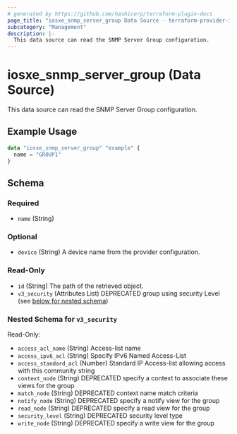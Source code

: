 ```yaml
---
# generated by https://github.com/hashicorp/terraform-plugin-docs
page_title: "iosxe_snmp_server_group Data Source - terraform-provider-iosxe"
subcategory: "Management"
description: |-
  This data source can read the SNMP Server Group configuration.
---
```


# iosxe_snmp_server_group (Data Source)

This data source can read the SNMP Server Group configuration.

## Example Usage

```terraform
data "iosxe_snmp_server_group" "example" {
  name = "GROUP1"
}
```

<!-- schema generated by tfplugindocs -->
## Schema

### Required

- `name` (String)

### Optional

- `device` (String) A device name from the provider configuration.

### Read-Only

- `id` (String) The path of the retrieved object.
- `v3_security` (Attributes List) DEPRECATED group using security Level (see [below for nested schema](#nestedatt--v3_security))

<a id="nestedatt--v3_security"></a>
### Nested Schema for `v3_security`

Read-Only:

- `access_acl_name` (String) Access-list name
- `access_ipv6_acl` (String) Specify IPv6 Named Access-List
- `access_standard_acl` (Number) Standard IP Access-list allowing access with this community string
- `context_node` (String) DEPRECATED specify a context to associate these views for the group
- `match_node` (String) DEPRECATED context name match criteria
- `notify_node` (String) DEPRECATED specify a notify view for the group
- `read_node` (String) DEPRECATED specify a read view for the group
- `security_level` (String) DEPRECATED security level type
- `write_node` (String) DEPRECATED specify a write view for the group
